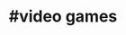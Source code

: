 ---
title                : "#video games"
permalink            : "/tag/video games"
tags : 
- "#video games"
---